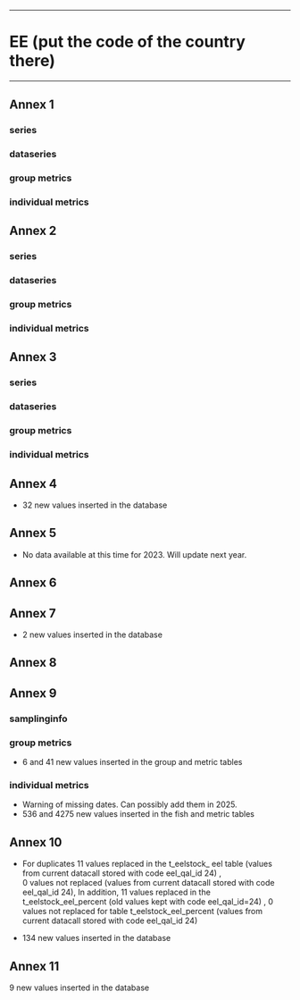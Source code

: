 -----------------------------------------------------------
# EE (put the code of the country there) 
-----------------------------------------------------------

## Annex 1

### series

### dataseries


### group metrics


### individual metrics

## Annex 2

### series

### dataseries


### group metrics


### individual metrics



## Annex 3

### series

### dataseries


### group metrics


### individual metrics



## Annex 4

* 32 new values inserted in the database


## Annex 5

* No data available at this time for 2023. Will update next year.

## Annex 6


## Annex 7

* 2 new values inserted in the database

## Annex 8

## Annex 9

### samplinginfo

### group metrics
* 6 and 41 new values inserted in the group and metric tables

### individual metrics
* Warning of missing dates. Can possibly add them in 2025.
* 536 and 4275 new values inserted in the fish and metric tables

## Annex 10
* For duplicates 11 values replaced in the t_eelstock_ eel table (values from current datacall stored with code eel_qal_id 24)
,								
                0 values not replaced (values from current datacall stored with code eel_qal_id 24),
 In addition, 11 values replaced in the t_eelstock_eel_percent (old values kept with code eel_qal_id=24)
,
                      0 values not replaced for table t_eelstock_eel_percent  (values from current datacall stored with code eel_qal_id 24)

* 134 new values inserted in the database

## Annex 11

 9 new values inserted in the database

